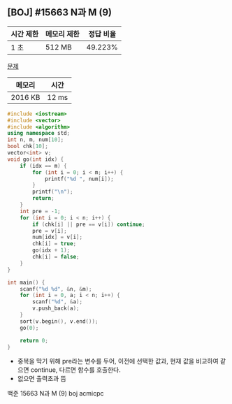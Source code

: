 ## [BOJ] #15663 N과 M (9)

| 시간 제한 | 메모리 제한 | 정답 비율 |
| --------- | ----------- | --------- |
| 1 초      | 512 MB      | 49.223%   |

[문제](https://www.acmicpc.net/problem/15663)



| 메모리  | 시간  |
| ------- | ----- |
| 2016 KB | 12 ms |

```c++
#include <iostream>
#include <vector>
#include <algorithm>
using namespace std;
int n, m, num[10];
bool chk[10];
vector<int> v;
void go(int idx) {
	if (idx == m) {
		for (int i = 0; i < m; i++) {
			printf("%d ", num[i]);
		}
		printf("\n");
		return;
	}
	int pre = -1;
	for (int i = 0; i < n; i++) {
		if (chk[i] || pre == v[i]) continue;
		pre = v[i];
		num[idx] = v[i];
		chk[i] = true;
		go(idx + 1);
		chk[i] = false;
	}
}

int main() {
	scanf("%d %d", &n, &m);
	for (int i = 0, a; i < n; i++) {
		scanf("%d", &a);
		v.push_back(a);
	}
	sort(v.begin(), v.end());
	go(0);

	return 0;
}
```

- 중복을 막기 위해 pre라는 변수를 두어, 이전에 선택한 값과, 현재 값을 비교하여 같으면 continue, 다르면 함수를 호출한다.
- 없으면 출력초과 뜸



백준 15663 N과 M (9) boj acmicpc

